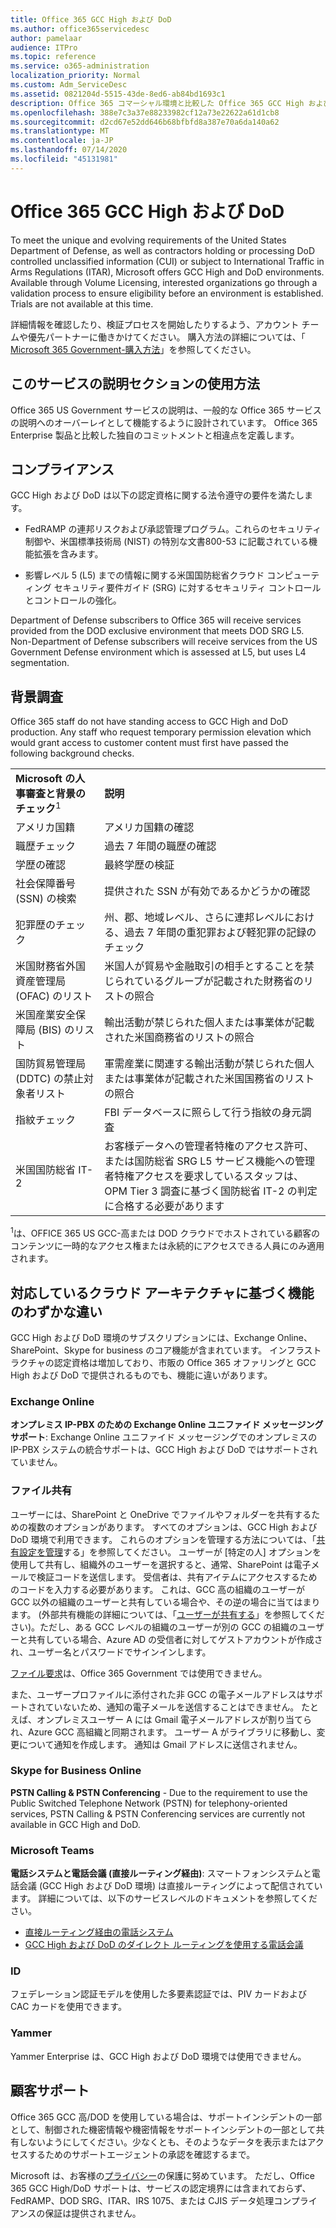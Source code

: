 ```yaml
---
title: Office 365 GCC High および DoD
ms.author: office365servicedesc
author: pamelaar
audience: ITPro
ms.topic: reference
ms.service: o365-administration
localization_priority: Normal
ms.custom: Adm_ServiceDesc
ms.assetid: 0821204d-5515-43de-8ed6-ab84bd1693c1
description: Office 365 コマーシャル環境と比較した Office 365 GCC High および DoD 環境の固有のコミットメントと相違点について説明します。
ms.openlocfilehash: 388e7c3a37e88233982cf12a73e22622a61d1cb8
ms.sourcegitcommit: d2cd67e52dd646b68bfbfd8a387e70a6da140a62
ms.translationtype: MT
ms.contentlocale: ja-JP
ms.lasthandoff: 07/14/2020
ms.locfileid: "45131981"
---
```

# <a name="office-365-gcc-high-and-dod"></a>Office 365 GCC High および DoD

To meet the unique and evolving requirements of the United States Department of Defense, as well as contractors holding or processing DoD controlled unclassified information (CUI) or subject to International Traffic in Arms Regulations (ITAR), Microsoft offers GCC High and DoD environments. Available through Volume Licensing, interested organizations go through a validation process to ensure eligibility before an environment is established. Trials are not available at this time. 
  
詳細情報を確認したり、検証プロセスを開始したりするよう、アカウント チームや優先パートナーに働きかけてください。 購入方法の詳細については、「 [Microsoft 365 Government-購入方法](https://docs.microsoft.com/office365/servicedescriptions/office-365-platform-service-description/office-365-us-government/microsoft-365-government-how-to-buy)」を参照してください。
  
## <a name="how-to-use-this-service-description-section"></a>このサービスの説明セクションの使用方法

Office 365 US Government サービスの説明は、一般的な Office 365 サービスの説明へのオーバーレイとして機能するように設計されています。 Office 365 Enterprise 製品と比較した独自のコミットメントと相違点を定義します。
  
## <a name="compliance"></a>コンプライアンス

GCC High および DoD は以下の認定資格に関する法令遵守の要件を満たします。 
  
- FedRAMP の連邦リスクおよび承認管理プログラム。これらのセキュリティ制御や、米国標準技術局 (NIST) の特別な文書800-53 に記載されている機能拡張を含みます。
    
- 影響レベル 5 (L5) までの情報に関する米国国防総省クラウド コンピューティング セキュリティ要件ガイド (SRG) に対するセキュリティ コントロールとコントロールの強化。
    
Department of Defense subscribers to Office 365 will receive services provided from the DOD exclusive environment that meets DOD SRG L5. Non-Department of Defense subscribers will receive services from the US Government Defense environment which is assessed at L5, but uses L4 segmentation.
  
## <a name="background-screening"></a>背景調査

Office 365 staff do not have standing access to GCC High and DoD production. Any staff who request temporary permission elevation which would grant access to customer content must first have passed the following background checks.
  
|||
|:-----|:-----|
|**Microsoft の人事審査と背景のチェック**<sup>1</sup> <br/> |**説明** <br/> |
|アメリカ国籍  <br/> |アメリカ国籍の確認  <br/> |
|職歴チェック  <br/> |過去 7 年間の職歴の確認  <br/> |
|学歴の確認  <br/> |最終学歴の検証  <br/> |
|社会保障番号 (SSN) の検索  <br/> |提供された SSN が有効であるかどうかの確認  <br/> |
|犯罪歴のチェック  <br/> |州、郡、地域レベル、さらに連邦レベルにおける、過去 7 年間の重犯罪および軽犯罪の記録のチェック  <br/> |
|米国財務省外国資産管理局 (OFAC) のリスト  <br/> |米国人が貿易や金融取引の相手とすることを禁じられているグループが記載された財務省のリストの照合  <br/> |
|米国産業安全保障局 (BIS) のリスト  <br/> |輸出活動が禁じられた個人または事業体が記載された米国商務省のリストの照合  <br/> |
|国防貿易管理局 (DDTC) の禁止対象者リスト  <br/> |軍需産業に関連する輸出活動が禁じられた個人または事業体が記載された米国国務省のリストの照合  <br/> |
|指紋チェック  <br/> |FBI データベースに照らして行う指紋の身元調査  <br/> |
|米国国防総省 IT-2  <br/> |お客様データへの管理者特権のアクセス許可、または国防総省 SRG L5 サービス機能への管理者特権アクセスを要求しているスタッフは、OPM Tier 3 調査に基づく国防総省 IT-2 の判定に合格する必要があります  <br/> |

<sup>1</sup>は、OFFICE 365 US GCC-高または DOD クラウドでホストされている顧客のコンテンツに一時的なアクセス権または永続的にアクセスできる人員にのみ適用されます。
## <a name="feature-nuances-based-on-compliant-cloud-architecture"></a>対応しているクラウド アーキテクチャに基づく機能のわずかな違い

GCC High および DoD 環境のサブスクリプションには、Exchange Online、SharePoint、Skype for business のコア機能が含まれています。 インフラストラクチャの認定資格は増加しており、市販の Office 365 オファリングと GCC High および DoD で提供されるものでも、機能に違いがあります。
  
### <a name="exchange-online"></a>Exchange Online

 **オンプレミス IP-PBX のための Exchange Online ユニファイド メッセージング サポート**: Exchange Online ユニファイド メッセージングでのオンプレミスの IP-PBX システムの統合サポートは、GCC High および DoD ではサポートされていません。 
  
### <a name="file-sharing"></a>ファイル共有

ユーザーには、SharePoint と OneDrive でファイルやフォルダーを共有するための複数のオプションがあります。 すべてのオプションは、GCC High および DoD 環境で利用できます。 これらのオプションを管理する方法については、「[共有設定を管理](/sharepoint/turn-external-sharing-on-or-off)する」を参照してください。 ユーザーが [特定の人] オプションを使用して共有し、組織外のユーザーを選択すると、通常、SharePoint は電子メールで検証コードを送信します。 受信者は、共有アイテムにアクセスするためのコードを入力する必要があります。 これは、GCC 高の組織のユーザーが GCC 以外の組織のユーザーと共有している場合や、その逆の場合に当てはまります。 (外部共有機能の詳細については、「[ユーザーが共有する](/sharepoint/external-sharing-overview#what-happens-when-users-share)」を参照してください)。ただし、ある GCC レベルの組織のユーザーが別の GCC の組織のユーザーと共有している場合、Azure AD の受信者に対してゲストアカウントが作成され、ユーザー名とパスワードでサインインします。 

[ファイル要求](https://support.office.com/article/f54aa7f8-2589-4421-b351-d415fc3b83af)は、Office 365 Government では使用できません。

また、ユーザープロファイルに添付された非 GCC の電子メールアドレスはサポートされていないため、通知の電子メールを送信することはできません。 たとえば、オンプレミスユーザー A には Gmail 電子メールアドレスが割り当てられ、Azure GCC 高組織と同期されます。 ユーザー A がライブラリに移動し、変更について通知を作成します。 通知は Gmail アドレスに送信されません。
  

### <a name="skype-for-business-online"></a>Skype for Business Online

 **PSTN Calling &amp; PSTN Conferencing** - Due to the requirement to use the Public Switched Telephone Network (PSTN) for telephony-oriented services, PSTN Calling &amp; PSTN Conferencing services are currently not available in GCC High and DoD.

### <a name="microsoft-teams"></a>Microsoft Teams

**電話システムと電話会議 (直接ルーティング経由)**: スマートフォンシステムと電話会議 (GCC High および DoD 環境) は直接ルーティングによって配信されています。 詳細については、以下のサービスレベルのドキュメントを参照してください。

- [直接ルーティング経由の電話システム](https://docs.microsoft.com/microsoftteams/here-s-what-you-get-with-phone-system)
- [GCC High および DoD のダイレクト ルーティングを使用する電話会議](https://docs.microsoft.com/microsoftteams/audio-conferencing-with-direct-routing-for-gcch-and-dod)

### <a name="identity"></a>ID

フェデレーション認証モデルを使用した多要素認証では、PIV カードおよび CAC カードを使用できます。
  
### <a name="yammer"></a>Yammer

Yammer Enterprise は、GCC High および DoD 環境では使用できません。
  
## <a name="customer-support"></a>顧客サポート

Office 365 GCC 高/DOD を使用している場合は、サポートインシデントの一部として、制御された機密情報や機密情報をサポートインシデントの一部として共有しないようにしてください。少なくとも、そのようなデータを表示またはアクセスするためのサポートエージェントの承認を確認するまで。

Microsoft は、お客様の[プライバシー](https://privacy.microsoft.com/privacystatement)の保護に努めています。 ただし、Office 365 GCC High/DoD サポートは、サービスの認定境界には含まれておらず、FedRAMP、DOD SRG、ITAR、IRS 1075、または CJIS データ処理コンプライアンスの保証は提供されません。
